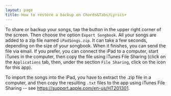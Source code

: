 ```yaml
---
layout: page
title: How to restore a backup on Chords&Tabs/Lyrics+
---
```


To share or backup your songs, tap the button in the upper right corner of the screen. Then choose the option `Export Songbook`. All your songs are added to a zip file named `iPadSongs.zip`. It can take a few seconds, depending on the size of your songbook. When it finishes, you can send the file via email. If you prefer, you can connect the iPad to a computer, start iTunes in the computer, then copy the file using iTunes File Sharing (click on the `Applications` tab, then, under the section `File Sharing`, click on the icon for this app).

To import the songs into the iPad, you have to extract the .zip file in a computer, and then copy the resulting `.txt` files to the app using iTunes File Sharing -- see <https://support.apple.com/en-us/HT201301>.
